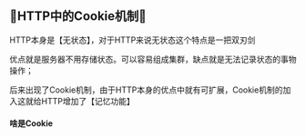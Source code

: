 ## 🐂HTTP中的Cookie机制🐂

HTTP本身是【无状态】，对于HTTP来说无状态这个特点是一把双刃剑

优点就是服务器不用存储状态。可以容易组成集群，缺点就是无法记录状态的事物操作；

后来出现了Cookie机制，由于HTTP本身的优点中就有可扩展，Cookie机制的加入这就给HTTP增加了【记忆功能】

#### 啥是Cookie


